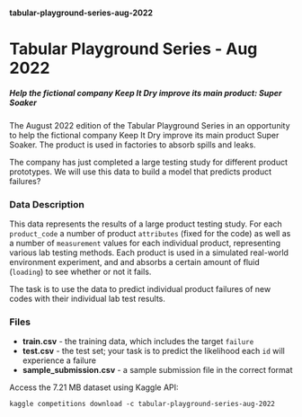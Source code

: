 #### tabular-playground-series-aug-2022

# **Tabular Playground Series - Aug 2022**

##### Help the fictional company Keep It Dry improve its main product: Super Soaker

The August 2022 edition of the Tabular Playground Series in an opportunity to help the fictional company Keep It Dry improve its main product Super Soaker. The product is used in factories to absorb spills and leaks.

The company has just completed a large testing study for different product prototypes. We will use this data to build a model that predicts product failures?

### **Data Description**

This data represents the results of a large product testing study. For each ```product_code``` a number of product ```attributes``` (fixed for the code) as well as a number of ```measurement``` values for each individual product, representing various lab testing methods. Each product is used in a simulated real-world environment experiment, and and absorbs a certain amount of fluid (```loading```) to see whether or not it fails.

The task is to use the data to predict individual product failures of new codes with their individual lab test results.

### Files

- **train.csv** - the training data, which includes the target ```failure```
- **test.csv** - the test set; your task is to predict the likelihood each ```id``` will experience a failure
- **sample_submission.csv** - a sample submission file in the correct format

Access the 7.21 MB dataset using Kaggle API:
```console
kaggle competitions download -c tabular-playground-series-aug-2022
```

